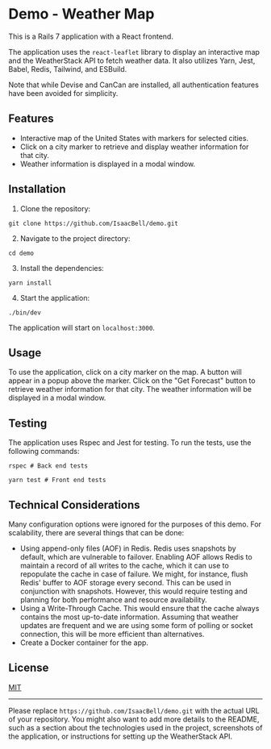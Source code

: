 # Demo - Weather Map

This is a Rails 7 application with a React frontend.

The application uses the `react-leaflet` library to display an interactive map and the WeatherStack API to fetch weather data. It also utilizes Yarn, Jest, Babel, Redis, Tailwind, and ESBuild.

Note that while Devise and CanCan are installed, all authentication features have been avoided for simplicity.

## Features

- Interactive map of the United States with markers for selected cities.
- Click on a city marker to retrieve and display weather information for that city.
- Weather information is displayed in a modal window.

## Installation

1. Clone the repository:

```
git clone https://github.com/IsaacBell/demo.git
```

2. Navigate to the project directory:

```
cd demo
```

3. Install the dependencies:

```
yarn install
```

4. Start the application:

```
./bin/dev
```

The application will start on `localhost:3000`.

## Usage

To use the application, click on a city marker on the map. A button will appear in a popup above the marker. Click on the "Get Forecast" button to retrieve weather information for that city. The weather information will be displayed in a modal window.

## Testing

The application uses Rspec and Jest for testing. To run the tests, use the following commands:

```
rspec # Back end tests

yarn test # Front end tests
```

## Technical Considerations

Many configuration options were ignored for the purposes of this demo. For scalability, there are several things that can be done:

- Using append-only files (AOF) in Redis. Redis uses snapshots by default, which are vulnerable to failover. Enabling AOF allows Redis to maintain a record of all writes to the cache, which it can use to repopulate the cache in case of failure. We might, for instance, flush Redis' buffer to AOF storage every second. This can be used in conjunction with snapshots. However, this would require testing and planning for both performance and resource availability.
- Using a Write-Through Cache. This would ensure that the cache always contains the most up-to-date information. Assuming that weather updates are frequent and we are using some form of polling or socket connection, this will be more efficient than alternatives. 
- Create a Docker container for the app.

## License

[MIT](https://choosealicense.com/licenses/mit/)

---

Please replace `https://github.com/IsaacBell/demo.git` with the actual URL of your repository. You might also want to add more details to the README, such as a section about the technologies used in the project, screenshots of the application, or instructions for setting up the WeatherStack API.